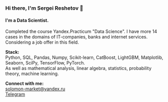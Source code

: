 ### Hi there, I'm Sergei Reshetov 👋

#### I'm a Data Scientist.

Completed the course Yandex.Practicum "Data Science". I have more 14 cases in the domains of IT-companies, banks and internet services. Considering a job offer in this field.

**Stack:**\
Python, SQL, Pandas, Numpy, Scikit-learn, CatBoost, LightGBM, Matplotlib, Seaborn, SciPy, TensorFlow, PyTorch.\
As well as mathematical analysis, linear algebra, statistics, probability theory, machine learning.

**Connect with me:**\
solomon-market@yandex.ru  
[Telegram](https://t.me/reshetov_tech)
